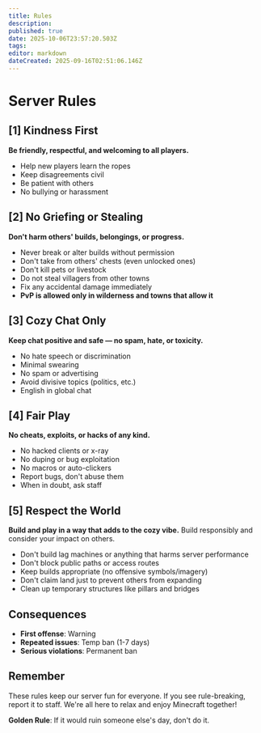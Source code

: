 ```yaml
---
title: Rules
description: 
published: true
date: 2025-10-06T23:57:20.503Z
tags: 
editor: markdown
dateCreated: 2025-09-16T02:51:06.146Z
---
```


# Server Rules

## [1] Kindness First
**Be friendly, respectful, and welcoming to all players.**
- Help new players learn the ropes
- Keep disagreements civil
- Be patient with others
- No bullying or harassment

## [2] No Griefing or Stealing
**Don't harm others' builds, belongings, or progress.**
- Never break or alter builds without permission
- Don't take from others' chests (even unlocked ones)
- Don't kill pets or livestock
- Do not steal villagers from other towns
- Fix any accidental damage immediately
- **PvP is allowed only in wilderness and towns that allow it**

## [3] Cozy Chat Only
**Keep chat positive and safe — no spam, hate, or toxicity.**
- No hate speech or discrimination
- Minimal swearing
- No spam or advertising
- Avoid divisive topics (politics, etc.)
- English in global chat

## [4] Fair Play
**No cheats, exploits, or hacks of any kind.**
- No hacked clients or x-ray
- No duping or bug exploitation
- No macros or auto-clickers
- Report bugs, don't abuse them
- When in doubt, ask staff

## [5] Respect the World
**Build and play in a way that adds to the cozy vibe.**
Build responsibly and consider your impact on others.

- Don't build lag machines or anything that harms server performance
- Don't block public paths or access routes
- Keep builds appropriate (no offensive symbols/imagery)
- Don't claim land just to prevent others from expanding
- Clean up temporary structures like pillars and bridges

## Consequences
- **First offense**: Warning
- **Repeated issues**: Temp ban (1-7 days)
- **Serious violations**: Permanent ban

## Remember
These rules keep our server fun for everyone. If you see rule-breaking, report it to staff. We're all here to relax and enjoy Minecraft together!

**Golden Rule**: If it would ruin someone else's day, don't do it.